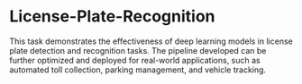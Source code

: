 # License-Plate-Recognition
This task demonstrates the effectiveness of deep learning models in license plate detection and recognition tasks. The pipeline developed can be further optimized and deployed for real-world applications, such as automated toll collection, parking management, and vehicle tracking.
